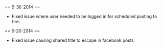 == 6-30-2014 ==
* Fixed issue where user needed to be logged in for scheduled posting to fire.

== 6-20-2014 ==
* Fixed issue causing shared title to escape in facebook posts